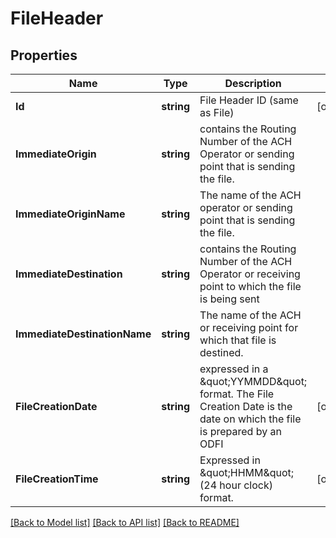 # FileHeader

## Properties
Name | Type | Description | Notes
------------ | ------------- | ------------- | -------------
**Id** | **string** | File Header ID (same as File) | [optional] 
**ImmediateOrigin** | **string** | contains the Routing Number of the ACH Operator or sending point that is sending the file. | 
**ImmediateOriginName** | **string** | The name of the ACH operator or sending point that is sending the file. | 
**ImmediateDestination** | **string** | contains the Routing Number of the ACH Operator or receiving point to which the file is being sent | 
**ImmediateDestinationName** | **string** | The name of the ACH or receiving point for which that file is destined. | 
**FileCreationDate** | **string** | expressed in a \&quot;YYMMDD\&quot; format. The File Creation Date is the date on which the file is prepared by an ODFI | [optional] 
**FileCreationTime** | **string** | Expressed in \&quot;HHMM\&quot; (24 hour clock) format. | [optional] 

[[Back to Model list]](../README.md#documentation-for-models) [[Back to API list]](../README.md#documentation-for-api-endpoints) [[Back to README]](../README.md)


